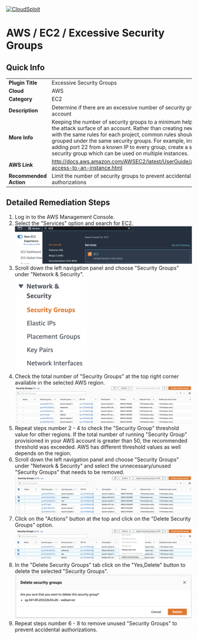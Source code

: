 [![CloudSploit](https://cloudsploit.com/img/logo-new-big-text-100.png "CloudSploit")](https://cloudsploit.com)

# AWS / EC2 / Excessive Security Groups

## Quick Info

| | |
|-|-|
| **Plugin Title** | Excessive Security Groups |
| **Cloud** | AWS |
| **Category** | EC2 |
| **Description** | Determine if there are an excessive number of security groups in the account |
| **More Info** | Keeping the number of security groups to a minimum helps reduce the attack surface of an account. Rather than creating new groups with the same rules for each project, common rules should be grouped under the same security groups. For example, instead of adding port 22 from a known IP to every group, create a single "SSH" security group which can be used on multiple instances. |
| **AWS Link** | http://docs.aws.amazon.com/AWSEC2/latest/UserGuide/authorizing-access-to-an-instance.html |
| **Recommended Action** | Limit the number of security groups to prevent accidental authorizations |

## Detailed Remediation Steps
1. Log in to the AWS Management Console.
2. Select the "Services" option and search for EC2. </br> <img src="/resources/aws/ec2/excessive-security-groups/step2.png"/>
3. Scroll down the left navigation panel and choose "Security Groups" under "Network & Security".</br>  <img src="/resources/aws/ec2/excessive-security-groups/step3.png"/>
4. Check the total number of "Security Groups" at the top right corner available in the selected AWS region. </br>  <img src="/resources/aws/ec2/excessive-security-groups/step4.png"/>
5. Repeat steps number 2 - 4 to check the "Security Group" threshold value for other regions. If the total number of running "Security Group" provisioned in your AWS account is greater than 50, the recommended threshold was exceeded. AWS has different threshold values as well depends on the region. </br>
6. Scroll down the left navigation panel and choose "Security Groups" under "Network & Security" and select the unnecessary/unused "Security Groups" that needs to be removed.</br>  <img src="/resources/aws/ec2/excessive-security-groups/step6.png"/>
7. Click on the "Actions" button at the top and click on the "Delete Security Groups" option. </br>  <img src="/resources/aws/ec2/excessive-security-groups/step7.png"/>
8. In the "Delete Security Groups" tab click on the "Yes,Delete" button to delete the selected "Security Groups".</br>  <img src="/resources/aws/ec2/excessive-security-groups/step8.png"/>
9. Repeat steps number 6 - 8 to remove unused "Security Groups" to prevent accidental authorizations. </br>
